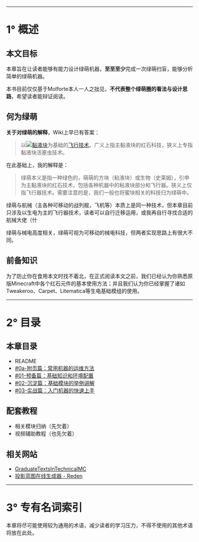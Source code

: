   ***
# 1° 概述
## 本文目标

本章旨在让读者能够有能力设计绿萌机器，**至至至少**完成一次绿萌扫盲，能够分析简单的绿萌机器。

本书目前仅仅基于Molforte本人一人之拙见，**不代表整个绿萌圈的看法与设计思路**，希望读者能辩证阅读。
## 何为绿萌
**关于对绿萌的解释**，Wiki上早已有答案：

>以[![](https://zh.minecraft.wiki/images/BlockSprite_slime-block.png?78ebb)](https://zh.minecraft.wiki/w/%E9%BB%8F%E6%B6%B2%E5%9D%97 "黏液块")[黏液块](https://zh.minecraft.wiki/w/%E9%BB%8F%E6%B6%B2%E5%9D%97 "黏液块")为基础的[飞行技术](https://zh.minecraft.wiki/w/Tutorial:%E9%A3%9E%E8%A1%8C%E5%99%A8 "Tutorial:飞行器")。广义上指主黏液块的红石科技，狭义上专指黏液块活塞虫技术。

在此基础上，我的解释是：

>绿萌本义是指一种绿色的，萌萌的方块（粘液块）或生物（史莱姆），引申为主黏液块的红石技术，包括各种机器中的粘液块部分和飞行器。狭义上仅指飞行器技术。需要注意的是，我们一般也将蜜块相关的科技归为绿萌中。

绿萌与航械（主各种可移动的战列舰，飞机等）本质上是同一种技术，但本章目前只涉及以生电为主的飞行器技术，读者可以自行迁移运用，或我再自行寻找合适的航械大佬（什

绿萌与械电高度相关，绿萌可视为可移动的械电科技，但两者实现思路上有很大不同。

## 前备知识
为了防止你在食用本文时找不着北，在正式阅读本文之前，我们已经认为你熟悉原版Minecraft中各个红石元件的基本使用方法；并且我们认为你已经掌握了诸如Tweakeroo、Carpet、Litematica等生电基础模组的使用。

***
# 2° 目录

## 本章目录
- README
- [#0a-附页篇：常用机器的运维方法](./0a-附页-最重要的放前头——主流作品的运维方法)
- [#01-预备篇：基础知识和环境配置](\01-预备篇：基础知识和环境配置 )
- [#02-沉淀篇：基础模块的举例讲解](./02-基础篇——常用绿萌原件及讲解)
- [#03-实战篇：入门机器的快速上手](./03-实战篇——快速上手绿萌机器的制作)

## 配套教程
+ 相关模块归纳（先欠着）
+ 视频辅助教程（也先欠着）
## 相关网站
- [GraduateTextsInTechnicalMC](https://techmc.wiki/#/)
- [投影蓝图在线生成器 - Reden](https://redenmc.com/zh_cn/litematica/old)
***

# 3° 专有名词索引

本章将尽可能使用较为通用的术语，减少读者的学习压力，不得不使用的其他术语将放在此处。